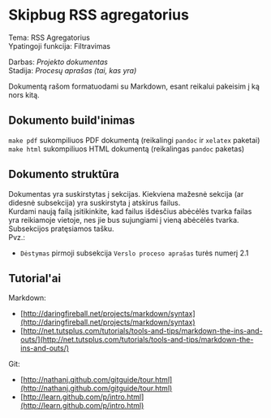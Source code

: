 ﻿Skipbug RSS agregatorius
========================

Tema: RSS Agregatorius  
Ypatingoji funkcija: Filtravimas  

Darbas: *Projekto dokumentas*  
Stadija: *Procesų aprašas (tai, kas yra)*  

Dokumentą rašom formatuodami su Markdown, esant reikalui pakeisim į ką nors kitą.

## Dokumento build'inimas

`make pdf` sukompiliuos PDF dokumentą (reikalingi `pandoc` ir `xelatex` paketai)  
`make html` sukompiliuos HTML dokumentą (reikalingas `pandoc` paketas)

## Dokumento struktūra

Dokumentas yra suskirstytas į sekcijas. Kiekviena mažesnė sekcija (ar didesnė subsekcija) yra suskirstyta į atskirus failus.  
Kurdami naują failą įsitikinkite, kad failus išdėsčius abėcėlės tvarka failas yra reikiamoje vietoje, nes jie bus sujungiami į vieną abėcėlės tvarka.  
Subsekcijos pratęsiamos tašku.  
Pvz.:

- `Dėstymas` pirmoji subsekcija `Verslo proceso aprašas` turės numerį 2.1

## Tutorial'ai

Markdown:

- [http://daringfireball.net/projects/markdown/syntax](http://daringfireball.net/projects/markdown/syntax)
- [http://net.tutsplus.com/tutorials/tools-and-tips/markdown-the-ins-and-outs/](http://net.tutsplus.com/tutorials/tools-and-tips/markdown-the-ins-and-outs/)

Git:

- [http://nathanj.github.com/gitguide/tour.html](http://nathanj.github.com/gitguide/tour.html)
- [http://learn.github.com/p/intro.html](http://learn.github.com/p/intro.html)

